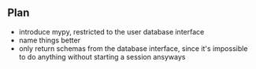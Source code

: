 ## Plan

- introduce mypy, restricted to the user database interface
- name things better
- only return schemas from the database interface, since it's impossible to do
  anything without starting a session ansyways
